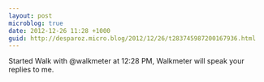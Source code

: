 ```yaml
---
layout: post
microblog: true
date: 2012-12-26 11:28 +1000
guid: http://desparoz.micro.blog/2012/12/26/t283745987200167936.html
---
```

Started Walk with @walkmeter at 12:28 PM, Walkmeter will speak your replies to me.
